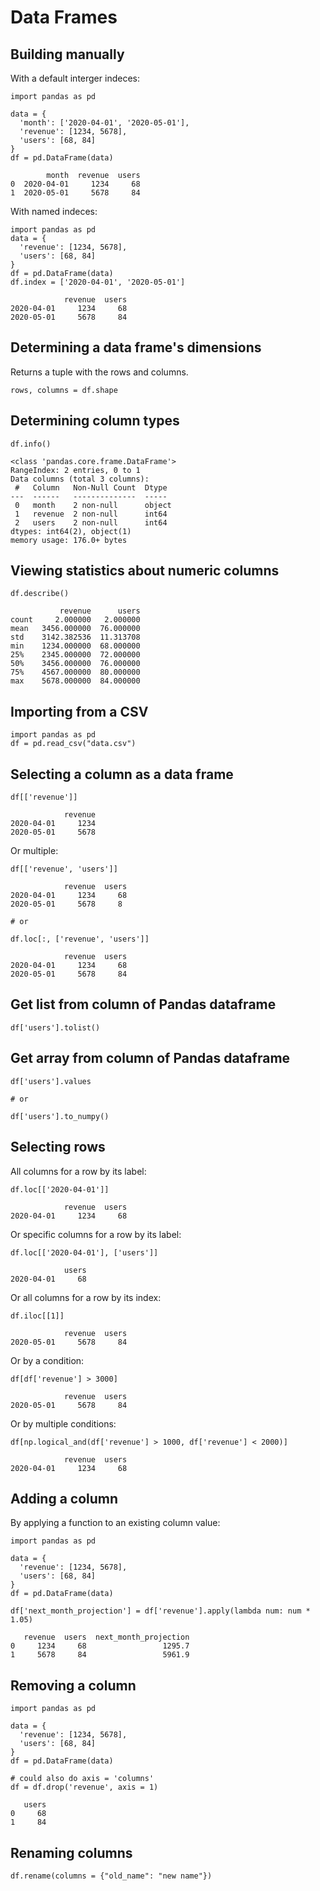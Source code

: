 # Data Frames

## Building manually

With a default interger indeces:

```
import pandas as pd

data = { 
  'month': ['2020-04-01', '2020-05-01'], 
  'revenue': [1234, 5678],
  'users': [68, 84]
}
df = pd.DataFrame(data)

        month  revenue  users
0  2020-04-01     1234     68
1  2020-05-01     5678     84
```

With named indeces:

```
import pandas as pd
data = {
  'revenue': [1234, 5678],
  'users': [68, 84] 
}
df = pd.DataFrame(data)
df.index = ['2020-04-01', '2020-05-01']

            revenue  users
2020-04-01     1234     68
2020-05-01     5678     84
```

## Determining a data frame's dimensions

Returns a tuple with the rows and columns.

```
rows, columns = df.shape
```

## Determining column types

```
df.info()

<class 'pandas.core.frame.DataFrame'>
RangeIndex: 2 entries, 0 to 1
Data columns (total 3 columns):
 #   Column   Non-Null Count  Dtype 
---  ------   --------------  ----- 
 0   month    2 non-null      object
 1   revenue  2 non-null      int64 
 2   users    2 non-null      int64 
dtypes: int64(2), object(1)
memory usage: 176.0+ bytes
```

## Viewing statistics about numeric columns

```
df.describe()

           revenue      users
count     2.000000   2.000000
mean   3456.000000  76.000000
std    3142.382536  11.313708
min    1234.000000  68.000000
25%    2345.000000  72.000000
50%    3456.000000  76.000000
75%    4567.000000  80.000000
max    5678.000000  84.000000
```

## Importing from a CSV

```
import pandas as pd
df = pd.read_csv("data.csv")
```

## Selecting a column as a data frame

```
df[['revenue']]

            revenue
2020-04-01     1234
2020-05-01     5678
```

Or multiple:

```
df[['revenue', 'users']]

            revenue  users
2020-04-01     1234     68
2020-05-01     5678     8

# or

df.loc[:, ['revenue', 'users']]

            revenue  users
2020-04-01     1234     68
2020-05-01     5678     84
```

## Get list from column of Pandas dataframe

```
df['users'].tolist()
```

## Get array from column of Pandas dataframe

```
df['users'].values

# or

df['users'].to_numpy()
```

## Selecting rows

All columns for a row by its label:

```
df.loc[['2020-04-01']]

            revenue  users
2020-04-01     1234     68
```

Or specific columns for a row by its label:

```
df.loc[['2020-04-01'], ['users']]

            users
2020-04-01     68
```

Or all columns for a row by its index:

```
df.iloc[[1]]

            revenue  users
2020-05-01     5678     84
```

Or by a condition:

```
df[df['revenue'] > 3000]

            revenue  users
2020-05-01     5678     84
```

Or by multiple conditions:

```
df[np.logical_and(df['revenue'] > 1000, df['revenue'] < 2000)]

            revenue  users
2020-04-01     1234     68
```

## Adding a column

By applying a function to an existing column value:

```
import pandas as pd

data = {
  'revenue': [1234, 5678],
  'users': [68, 84] 
}
df = pd.DataFrame(data)

df['next_month_projection'] = df['revenue'].apply(lambda num: num * 1.05)

   revenue  users  next_month_projection
0     1234     68                 1295.7
1     5678     84                 5961.9
```

## Removing a column

```
import pandas as pd

data = {
  'revenue': [1234, 5678],
  'users': [68, 84] 
}
df = pd.DataFrame(data)

# could also do axis = 'columns'
df = df.drop('revenue', axis = 1)

   users
0     68
1     84
```

## Renaming columns

```
df.rename(columns = {"old_name": "new name"})
```
